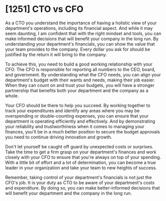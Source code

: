 # [1251] CTO vs CFO

As a CTO you understand the importance of having a holistic view of your department's operations, including its financial aspect. And while it may seem daunting, I am confident that with the right mindset and tools, you can make informed decisions that will benefit your company in the long run. By understanding your department's financials, you can show the value that your team provides to the company. Every dollar you ask for should be justified by the return it will bring to the company.

To achieve this, you need to build a good working relationship with your CFO. The CFO is responsible for reporting all numbers to the CEO, board, and government. By understanding what the CFO needs, you can align your department's budget with their wants and needs, making their job easier. When they can count on and trust your budgets, you will have a stronger partnership that benefits both your department and the company as a whole.

Your CFO should be there to help you succeed. By working together to track your expenditures and identify any areas where you may be overspending or double-counting expenses, you can ensure that your department is operating efficiently and effectively. And by demonstrating your reliability and trustworthiness when it comes to managing your finances, you'll be in a much better position to secure the budget approvals you need to continue driving innovation and growth.

Don't let yourself be caught off guard by unexpected costs or surprises. Take the time to get a firm grasp on your department's finances and work closely with your CFO to ensure that you're always on top of your spending. With a little bit of effort and a lot of determination, you can become a true leader in your organization and take your team to new heights of success.

Remember, taking control of your department's financials is not just the CFO's job. It is your duty as CTO to be aware of your department's costs and expenditure. By doing so, you can make better-informed decisions that will benefit your department and the company in the long run.

